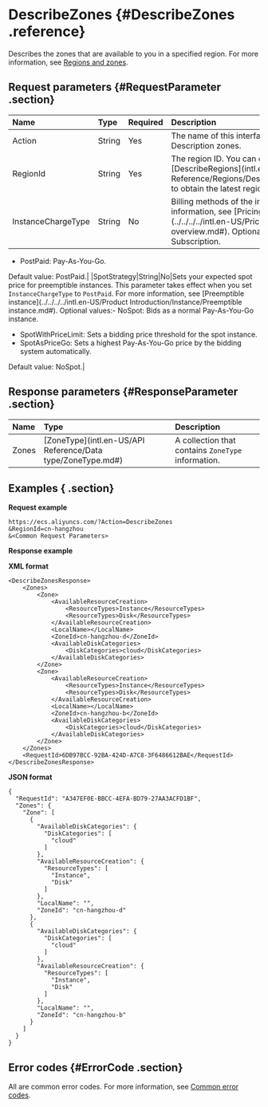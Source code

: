 # DescribeZones {#DescribeZones .reference}

Describes the zones that are available to you in a specified region. For more information, see [Regions and zones](https://www.alibabacloud.com/help/doc-detail/40654.htm).

## Request parameters {#RequestParameter .section}

|Name|Type|Required|Description|
|:---|:---|:-------|:----------|
|Action|String|Yes|The name of this interface. Value: Description zones.|
|RegionId|String|Yes|The region ID. You can call [DescribeRegions](intl.en-US/API Reference/Regions/DescribeRegions.md#) to obtain the latest region list.|
|InstanceChargeType|String|No|Billing methods of the instance. For more information, see [Pricing overview](../../../../intl.en-US/Pricing/Pricing overview.md#). Optional values:-   PrePaid: Subscription.
-   PostPaid: Pay-As-You-Go.

Default value: PostPaid.|
|SpotStrategy|String|No|Sets your expected spot price for preemptible instances. This parameter takes effect when you set `InstanceChargeType` to `PostPaid`. For more information, see [Preemptible instance](../../../../intl.en-US/Product Introduction/Instance/Preemptible instance.md#). Optional values:-   NoSpot: Bids as a normal Pay-As-You-Go instance.
-   SpotWithPriceLimit: Sets a bidding price threshold for the spot instance.
-   SpotAsPriceGo: Sets a highest Pay-As-You-Go price by the bidding system automatically.

Default value: NoSpot.|

## Response parameters {#ResponseParameter .section}

|Name|Type|Description|
|:---|:---|:----------|
|Zones|[ZoneType](intl.en-US/API Reference/Data type/ZoneType.md#)|A collection that contains `ZoneType` information.|

## Examples { .section}

**Request example** 

```
https://ecs.aliyuncs.com/?Action=DescribeZones
&RegionId=cn-hangzhou
&<Common Request Parameters>
```

**Response example** 

**XML format**

```
<DescribeZonesResponse>
    <Zones>
        <Zone>
            <AvailableResourceCreation>
                <ResourceTypes>Instance</ResourceTypes>
                <ResourceTypes>Disk</ResourceTypes>
            </AvailableResourceCreation>
            <LocalName></LocalName>
            <ZoneId>cn-hangzhou-d</ZoneId>
            <AvailableDiskCategories>
                <DiskCategories>cloud</DiskCategories>
            </AvailableDiskCategories>
        </Zone>
        <Zone>
            <AvailableResourceCreation>
                <ResourceTypes>Instance</ResourceTypes>
                <ResourceTypes>Disk</ResourceTypes>
            </AvailableResourceCreation>
            <LocalName></LocalName>
            <ZoneId>cn-hangzhou-b</ZoneId>
            <AvailableDiskCategories>
                <DiskCategories>cloud</DiskCategories>
            </AvailableDiskCategories>
        </Zone>
    </Zones>
    <RequestId>6DB97BCC-92BA-424D-A7C8-3F6486612BAE</RequestId>
</DescribeZonesResponse>
```

 **JSON format** 

```
{
  "RequestId": "A347EF0E-BBCC-4EFA-BD79-27AA3ACFD1BF",
  "Zones": {
    "Zone": [
      {
        "AvailableDiskCategories": {
          "DiskCategories": [
            "cloud"
          ]
        },
        "AvailableResourceCreation": {
          "ResourceTypes": [
            "Instance",
            "Disk"
          ]
        },
        "LocalName": "",
        "ZoneId": "cn-hangzhou-d"
      },
      {
        "AvailableDiskCategories": {
          "DiskCategories": [
            "cloud"
          ]
        },
        "AvailableResourceCreation": {
          "ResourceTypes": [
            "Instance",
            "Disk"
          ]
        },
        "LocalName": "",
        "ZoneId": "cn-hangzhou-b"
      }
    ]
  }
}
```

## Error codes {#ErrorCode .section}

All are common error codes. For more information, see [Common error codes](https://error-center.alibabacloud.com/status/product/Ecs).

